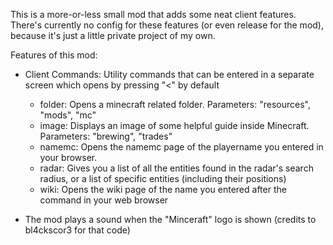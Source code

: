 This is a more-or-less small mod that adds some neat client features. There's currently no config for these features (or even release for the mod), because it's just a little private project of my own.

Features of this mod:
- Client Commands: Utility commands that can be entered in a separate screen which opens by pressing "<" by default
  - folder: Opens a minecraft related folder. Parameters: "resources", "mods", "mc"
  - image: Displays an image of some helpful guide inside Minecraft. Parameters: "brewing", "trades"
  - namemc: Opens the namemc page of the playername you entered in your browser.
  - radar: Gives you a list of all the entities found in the radar's search radius, or a list of specific entities (including their positions)
  - wiki: Opens the wiki page of the name you entered after the command in your web browser
    
- The mod plays a sound when the "Minceraft" logo is shown (credits to bl4ckscor3 for that code)
